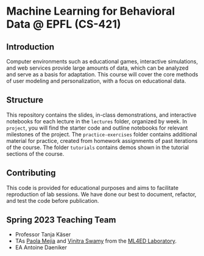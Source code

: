 # Machine Learning for Behavioral Data @ EPFL (CS-421)

## Introduction
Computer environments such as educational games, interactive simulations, and web services provide large amounts of data, which can be analyzed and serve as a basis for adaptation. This course will cover the core methods of user modeling and personalization, with a focus on educational data.

## Structure
This repository contains the slides, in-class demonstrations, and interactive notebooks for each lecture in the `lectures` folder, organized by week. In `project`, you will find the starter code and outline notebooks for relevant milestones of the project. The `practice-exercises` folder contains additional material for practice, created from homework assignments of past iterations of the course. The folder `tutorials` contains demos shown in the tutorial sections of the course.

## Contributing
This code is provided for educational purposes and aims to facilitate reproduction of lab sessions.
We have done our best to document, refactor, and test the code before publication.

## Spring 2023 Teaching Team
- Professor Tanja Käser
- TAs [Paola Mejia](https://github.com/paola-md) and [Vinitra Swamy](https://vinitra.github.io) from the [ML4ED Laboratory](https://www.epfl.ch/labs/ml4ed/).
- EA Antoine Daeniker
